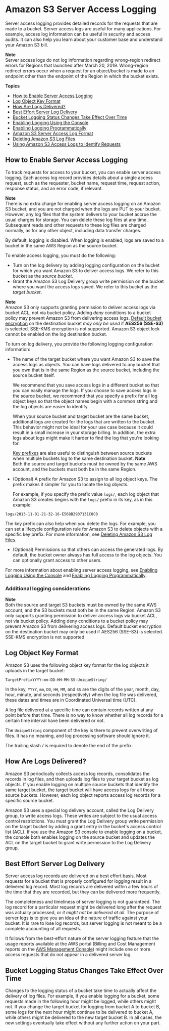 # Amazon S3 Server Access Logging<a name="ServerLogs"></a>

Server access logging provides detailed records for the requests that are made to a bucket\. Server access logs are useful for many applications\. For example, access log information can be useful in security and access audits\. It can also help you learn about your customer base and understand your Amazon S3 bill\.

**Note**  
Server access logs do not log information regarding wrong\-region redirect errors for Regions that launched after March 20, 2019\. Wrong\-region redirect errors occur when a request for an object/bucket is made to an endpoint other than the endpoint of the Region in which the bucket exists\. 

**Topics**
+ [How to Enable Server Access Logging](#server-access-logging-overview)
+ [Log Object Key Format](#server-log-keyname-format)
+ [How Are Logs Delivered?](#how-logs-delivered)
+ [Best Effort Server Log Delivery](#LogDeliveryBestEffort)
+ [Bucket Logging Status Changes Take Effect Over Time](#BucketLoggingStatusChanges)
+ [Enabling Logging Using the Console](enable-logging-console.md)
+ [Enabling Logging Programmatically](enable-logging-programming.md)
+ [Amazon S3 Server Access Log Format](LogFormat.md)
+ [Deleting Amazon S3 Log Files](deleting-log-files-lifecycle.md)
+ [Using Amazon S3 Access Logs to Identify Requests](using-s3-access-logs-to-identify-requests.md)

## How to Enable Server Access Logging<a name="server-access-logging-overview"></a>

To track requests for access to your bucket, you can enable server access logging\. Each access log record provides details about a single access request, such as the requester, bucket name, request time, request action, response status, and an error code, if relevant\. 

**Note**  
There is no extra charge for enabling server access logging on an Amazon S3 bucket, and you are not charged when the logs are PUT to your bucket\. However, any log files that the system delivers to your bucket accrue the usual charges for storage\. You can delete these log files at any time\. Subsequent reads and other requests to these log files are charged normally, as for any other object, including data transfer charges\.

 By default, logging is disabled\. When logging is enabled, logs are saved to a bucket in the same AWS Region as the source bucket\. 

To enable access logging, you must do the following: 
+  Turn on the log delivery by adding logging configuration on the bucket for which you want Amazon S3 to deliver access logs\. We refer to this bucket as the *source bucket*\. 
+  Grant the Amazon S3 Log Delivery group write permission on the bucket where you want the access logs saved\. We refer to this bucket as the *target bucket*\. 

**Note**  
 Amazon S3 only supports granting permission to deliver access logs via bucket ACL, not via bucket policy\.
 Adding *deny* conditions to a bucket policy may prevent Amazon S3 from delivering access logs\.
 [Default bucket encryption](bucket-encryption.html) on the destination bucket *may only be used* if **AES256 \(SSE\-S3\)** is selected\. SSE\-KMS encryption is not supported\. 
Amazon S3 object lock cannot be enabled on the log destination bucket\.

To turn on log delivery, you provide the following logging configuration information:
+ The name of the target bucket where you want Amazon S3 to save the access logs as objects\. You can have logs delivered to any bucket that you own that is in the same Region as the source bucket, including the source bucket itself\. 

  We recommend that you save access logs in a different bucket so that you can easily manage the logs\. If you choose to save access logs in the source bucket, we recommend that you specify a prefix for all log object keys so that the object names begin with a common string and the log objects are easier to identify\. 

  When your source bucket and target bucket are the same bucket, additional logs are created for the logs that are written to the bucket\. This behavior might not be ideal for your use case because it could result in a small increase in your storage billing\. In addition, the extra logs about logs might make it harder to find the log that you're looking for\. 

  [Key prefixes](https://docs.aws.amazon.com/general/latest/gr/glos-chap.html#keyprefix) are also useful to distinguish between source buckets when multiple buckets log to the same destination bucket\.
**Note**  
Both the source and target buckets must be owned by the same AWS account, and the buckets must both be in the same Region\.
+  \(Optional\) A prefix for Amazon S3 to assign to all log object keys\. The prefix makes it simpler for you to locate the log objects\. 

   For example, if you specify the prefix value `logs/`, each log object that Amazon S3 creates begins with the `logs/` prefix in its key, as in this example:

  ```
  logs/2013-11-01-21-32-16-E568B2907131C0C0
  ```

   The key prefix can also help when you delete the logs\. For example, you can set a lifecycle configuration rule for Amazon S3 to delete objects with a specific key prefix\. For more information, see [Deleting Amazon S3 Log Files](deleting-log-files-lifecycle.md)\.
+  \(Optional\) Permissions so that others can access the generated logs\. By default, the bucket owner always has full access to the log objects\. You can optionally grant access to other users\. 

For more information about enabling server access logging, see [Enabling Logging Using the Console](enable-logging-console.md) and [Enabling Logging Programmatically](enable-logging-programming.md)\. 

### Additional logging considerations<a name="additional-logging-considerations"></a>

**Note**  
Both the source and target S3 buckets must be owned by the same AWS account, and the S3 buckets must both be in the same Region\.
Amazon S3 only supports granting permission to deliver access logs via bucket ACL, not via bucket policy\.
Adding deny conditions to a bucket policy may prevent Amazon S3 from delivering access logs\.
Default bucket encryption on the destination bucket may only be used if AES256 \(SSE\-S3\) is selected\. SSE\-KMS encryption is not supported

## Log Object Key Format<a name="server-log-keyname-format"></a>

Amazon S3 uses the following object key format for the log objects it uploads in the target bucket:

```
TargetPrefixYYYY-mm-DD-HH-MM-SS-UniqueString/
```

 In the key, `YYYY`, `mm`, `DD`, `HH`, `MM`, and `SS` are the digits of the year, month, day, hour, minute, and seconds \(respectively\) when the log file was delivered, these dates and times are in Coordinated Universal time \(UTC\)\. 

A log file delivered at a specific time can contain records written at any point before that time\. There is no way to know whether all log records for a certain time interval have been delivered or not\. 

 The `UniqueString` component of the key is there to prevent overwriting of files\. It has no meaning, and log processing software should ignore it\. 

The trailing slash */* is required to denote the end of the prefix\.

## How Are Logs Delivered?<a name="how-logs-delivered"></a>

Amazon S3 periodically collects access log records, consolidates the records in log files, and then uploads log files to your target bucket as log objects\. If you enable logging on multiple source buckets that identify the same target bucket, the target bucket will have access logs for all those source buckets\. However, each log object reports access log records for a specific source bucket\. 

Amazon S3 uses a special log delivery account, called the Log Delivery group, to write access logs\. These writes are subject to the usual access control restrictions\. You must grant the Log Delivery group write permission on the target bucket by adding a grant entry in the bucket's access control list \(ACL\)\. If you use the Amazon S3 console to enable logging on a bucket, the console both enables logging on the source bucket and updates the ACL on the target bucket to grant write permission to the Log Delivery group\.

## Best Effort Server Log Delivery<a name="LogDeliveryBestEffort"></a>

Server access log records are delivered on a best effort basis\. Most requests for a bucket that is properly configured for logging result in a delivered log record\. Most log records are delivered within a few hours of the time that they are recorded, but they can be delivered more frequently\. 

The completeness and timeliness of server logging is not guaranteed\. The log record for a particular request might be delivered long after the request was actually processed, or *it might not be delivered at all*\. The purpose of server logs is to give you an idea of the nature of traffic against your bucket\. It is rare to lose log records, but server logging is not meant to be a complete accounting of all requests\. 

It follows from the best\-effort nature of the server logging feature that the usage reports available at the AWS portal \(Billing and Cost Management reports on the [AWS Management Console](https://console.aws.amazon.com/)\) might include one or more access requests that do not appear in a delivered server log\. 

## Bucket Logging Status Changes Take Effect Over Time<a name="BucketLoggingStatusChanges"></a>

 Changes to the logging status of a bucket take time to actually affect the delivery of log files\. For example, if you enable logging for a bucket, some requests made in the following hour might be logged, while others might not\. If you change the target bucket for logging from bucket A to bucket B, some logs for the next hour might continue to be delivered to bucket A, while others might be delivered to the new target bucket B\. In all cases, the new settings eventually take effect without any further action on your part\. 